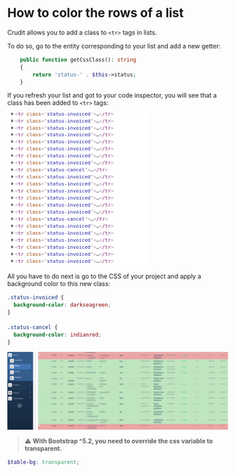 # How to color the rows of a list

Crudit allows you to add a class to `<tr>` tags in lists.

To do so, go to the entity corresponding to your list and add a new getter:

```php
    public function getCssClass(): string
    {
        return 'status-' . $this->status;      
    }
```

If you refresh your list and got to your code inspector, you will see that a class has been added to `<tr>` tags:

![](img/tr_class.png)

All you have to do next is go to the CSS of your project and apply a background color to this new class:

```css
.status-invoiced {
  background-color: darkseagreen;
}

.status-cancel {
  background-color: indianred;
}
```

![](img/color_list.png)

> :warning: **With Bootstrap ^5.2, you need to override the css variable to transparent.**

```scss
$table-bg: transparent;
```